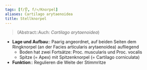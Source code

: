 ```yaml
---
tags: [f/👂, f/💀/Knorpel]
aliases: Cartilago arytaenoidea
title: Stellknorpel
---
```

> (Abstract::Auch: *Cartilago arytaenoidea*)
- **Lage und Aufbau**:: Paarig angeordnet, auf beiden Seiten dem Ringknorpel (an der Facies articularis arytaenoidea) aufliegend
	- Boden hat zwei Fortsätze: Proc. muscularis und Proc. vocalis
	- Spitze (= Apex) mit Spitzenknorpel (= Cartilago corniculata) 
- **Funktion**:: Regulieren die Weite der Stimmritze